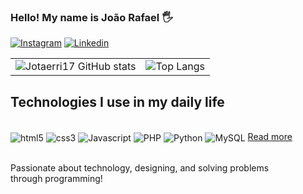### Hello! My name is João Rafael 🖐

[![Instagram](https://img.shields.io/badge/Instagram-E4405F?style=for-the-badge&logo=instagram&logoColor=white)](https://www.instagram.com/j.rafaelzz/)
[![Linkedin](https://img.shields.io/badge/LinkedIn-0077B5?style=for-the-badge&logo=linkedin&logoColor=white)](https://www.linkedin.com/in/jo%C3%A3o-rafael-sousa-santos-39b12835a/)

<table>
  <tr>
    <td>
      <img src="https://github-readme-stats.vercel.app/api?username=Jotaerri17&show_icons=true&theme=tokyonight&card_width=400" alt="Jotaerri17 GitHub stats"/>
    </td>
    <td>
      <img src="https://github-readme-stats.vercel.app/api/top-langs/?username=Jotaerri17&layout=compact&theme=tokyonight&card_width=400" alt="Top Langs"/>
    </td>
  </tr>
</table>

## Technologies I use in my daily life 

<div style="display: inline_block"><br/>
   <img align="center" alt="html5" src="https://img.shields.io/badge/HTML5-E34F26?style=for-the-badge&logo=html5&logoColor=white" />
   <img align="center" alt="css3" src="https://img.shields.io/badge/CSS3-1572B6?style=for-the-badge&logo=css3&logoColor=white" />
   <img align="center" alt="Javascript" src="https://img.shields.io/badge/JavaScript-F7DF1E?style=for-the-badge&logo=javascript&logoColor=black" />
   <img align="center" alt="PHP" src="https://img.shields.io/badge/PHP-777BB4?style=for-the-badge&logo=php&logoColor=white" />
   <img align="center" alt="Python" src="https://img.shields.io/badge/Python-14354C?style=for-the-badge&logo=python&logoColor=white" />
   <img align="center" alt="MySQL" src="https://img.shields.io/badge/MySQL-00000F?style=for-the-badge&logo=mysql&logoColor=white" />
  <a href="#" class="font-medium text-blue-600 dark:text-blue-500 hover:underline">Read more</a>

  
</div><br/>

Passionate about technology, designing, and solving problems through programming!
